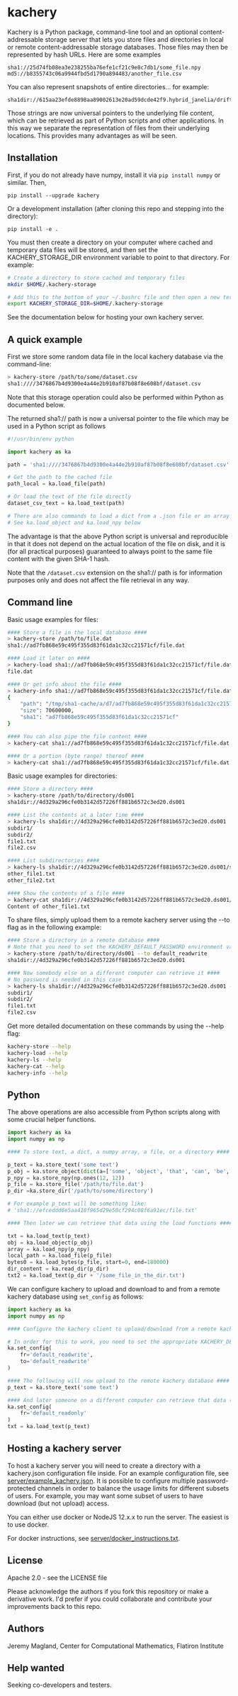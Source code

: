 # kachery

Kachery is a Python package, command-line tool and an optional content-addressable storage server
that lets you store files and directories in local or remote content-addressable
storage databases. Those files may then be represented by hash URLs. Here are
some examples

```
sha1://25d74fb08ea3e238255ba76efe1cf21c9e8c7db1/some_file.npy
md5://b8355743c06a9944fbd5d1790a894483/another_file.csv
```

You can also represent snapshots of entire directories... for example:

```
sha1dir://615aa23efde8898aa89002613e20ad59dcde42f9.hybrid_janelia/drift_siprobe/rec_16c_1200s_11
```

Those strings are now universal pointers to the underlying file content, which
can be retrieved as part of Python scripts and other applications. In this way
we separate the representation of files from their underlying locations.
This provides many advantages as will be seen.

## Installation

First, if you do not already have numpy, install it via `pip install numpy` or similar. Then,

```
pip install --upgrade kachery
```

Or a development installation (after cloning this repo and stepping into the directory):

```
pip install -e .
```

You must then create a directory on your computer where cached and temporary
data files will be stored, and then set the KACHERY_STORAGE_DIR environment
variable to point to that directory. For example:

```bash
# Create a directory to store cached and temporary files
mkdir $HOME/.kachery-storage

# Add this to the bottom of your ~/.bashrc file and then open a new terminal
export KACHERY_STORAGE_DIR=$HOME/.kachery-storage
```

See the documentation below for hosting your own kachery server.

## A quick example

First we store some random data file in the local kachery database via the
command-line:

```bash
> kachery-store /path/to/some/dataset.csv
sha1:////3476867b4d9300e4a44e2b910af87b08f8e608bf/dataset.csv
```

Note that this storage operation could also be performed within Python as
documented below.

The returned sha1:// path is now a universal pointer to the file which may be
used in a Python script as follows

```python
#!/usr/bin/env python

import kachery as ka

path = 'sha1:////3476867b4d9300e4a44e2b910af87b08f8e608bf/dataset.csv'

# Get the path to the cached file
path_local = ka.load_file(path)

# Or load the text of the file directly
dataset_csv_text = ka.load_text(path)

# There are also commands to load a dict from a .json file or an array from a .npy file
# See ka.load_object and ka.load_npy below
```

The advantage is that the above Python script is universal and reproducible in
that it does not depend on the actual location of the file on disk, and it is
(for all practical purposes) guaranteed to always point to the same file content
with the given SHA-1 hash.

Note that the `/dataset.csv` extension on the sha1:// path is for information
purposes only and does not affect the file retrieval in any way.

## Command line

Basic usage examples for files:

```bash
#### Store a file in the local database ####
> kachery-store /path/to/file.dat
sha1://ad7fb868e59c495f355d83f61da1c32cc21571cf/file.dat

#### Load it later on ####
> kachery-load sha1://ad7fb868e59c495f355d83f61da1c32cc21571cf/file.dat --dest file.dat
file.dat

#### Or get info about the file ####
> kachery-info sha1://ad7fb868e59c495f355d83f61da1c32cc21571cf/file.dat 
{
    "path": "/tmp/sha1-cache/a/d7/ad7fb868e59c495f355d83f61da1c32cc21571cf",
    "size": 70600000,
    "sha1": "ad7fb868e59c495f355d83f61da1c32cc21571cf"
}

#### You can also pipe the file content ####
> kachery-cat sha1://ad7fb868e59c495f355d83f61da1c32cc21571cf/file.dat > file.dat

#### Or a portion (byte range) thereof ####
> kachery-cat sha1://ad7fb868e59c495f355d83f61da1c32cc21571cf/file.dat --start 0 --end 180000 > file_portion.dat
```

Basic usage examples for directories:

```bash
#### Store a directory ####
> kachery-store /path/to/directory/ds001
sha1dir://4d329a296cfe0b3142d57226ff881b6572c3ed20.ds001

#### List the contents at a later time ####
> kachery-ls sha1dir://4d329a296cfe0b3142d57226ff881b6572c3ed20.ds001
subdir1/
subdir2/
file1.txt
file2.csv

#### List subdirectories ####
> kachery-ls sha1dir://4d329a296cfe0b3142d57226ff881b6572c3ed20.ds001/subdir1
other_file1.txt
other_file2.txt

#### Show the contents of a file ####
> kachery-cat sha1dir://4d329a296cfe0b3142d57226ff881b6572c3ed20.ds001/subdir1/other_file1.txt
Content of other_file1.txt
```

To share files, simply upload them to a remote kachery server using the --to flag as in the following example:

```bash
#### Store a directory in a remote database ####
# Note that you need to set the KACHERY_DEFAULT_PASSWORD environment variable for this to work properly
> kachery-store /path/to/directory/ds001 --to default_readwrite
sha1dir://4d329a296cfe0b3142d57226ff881b6572c3ed20.ds001

#### Now somebody else on a different computer can retrieve it ####
# No password is needed in this case
> kachery-ls sha1dir://4d329a296cfe0b3142d57226ff881b6572c3ed20.ds001 --fr default_readonly
subdir1/
subdir2/
file1.txt
file2.csv
```

Get more detailed documentation on these commands by using the --help flag:

```bash
kachery-store --help
kachery-load --help
kachery-ls --help
kachery-cat --help
kachery-info --help
```

## Python

The above operations are also accessible from Python scripts along with some crucial helper functions.

```python
import kachery as ka
import numpy as np

#### To store text, a dict, a numpy array, a file, or a directory ####

p_text = ka.store_text('some text')
p_obj = ka.store_object(dict(a=['some', 'object', 'that', 'can', 'be', 'json-serialized']))
p_npy = ka.store_npy(np.ones(12, 12))
p_file = ka.store_file('/path/to/file.dat')
p_dir =ka.store_dir('/path/to/some/directory')

# For example p_text will be something like:
# 'sha1://efceddd6e5aa418f965d29e50cf294c08f6a91ec/file.txt'

#### Then later we can retrieve that data using the load functions ####

txt = ka.load_text(p_text)
obj = ka.load_object(p_obj)
array = ka.load_npy(p_npy)
local_path = ka.load_file(p_file)
bytes0 = ka.load_bytes(p_file, start=0, end=180000)
dir_content = ka.read_dir(p_dir)
txt2 = ka.load_text(p_dir + '/some_file_in_the_dir.txt')
```

We can configure kachery to upload and download to and from a remote kachery database using `set_config` as follows:

```python
import kachery as ka
import numpy as np

#### Configure the kachery client to upload/download from a remote kachery database ####

# In order for this to work, you need to set the appropriate KACHERY_DEFAULT_PASSWORD environment variable
ka.set_config(
    fr='default_readwrite',
    to='default_readwrite'
)

#### The following will now upload to the remote kachery database ####
p_text = ka.store_text('some text')

#### And later someone on a different computer can retrieve that data (using the proper configuration) ####
ka.set_config(
    fr='default_readonly'
)
txt = ka.load_text(p_text)
```

## Hosting a kachery server

To host a kachery server you will need to create a directory
with a kachery.json configuration file inside. For an example
configuration file, see [server/example_kachery.json](server/example_kachery.json). It is possible to configure multiple password-protected channels in order to balance the usage limits for different subsets of users. For example, you may want some subset of users to have download (but not upload) access.

You can either use docker or NodeJS 12.x.x to run the server.
The easiest is to use docker.

For docker instructions, see [server/docker_instructions.txt](server/docker_instructions.txt).

## License

Apache 2.0 - see the LICENSE file

Please acknowledge the authors if you fork this repository or make a derivative
work. I'd prefer if you could collaborate and contribute your improvements back to
this repo.

## Authors

Jeremy Magland, Center for Computational Mathematics, Flatiron Institute

## Help wanted

Seeking co-developers and testers.
